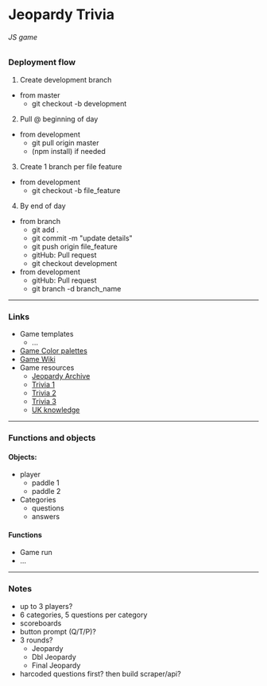 # Jeopardy Trivia
###### JS game


### Deployment flow

1. Create development branch
  - from master
    - git checkout -b development
2. Pull @ beginning of day
  - from development
    - git pull origin master
    - (npm install) if needed
3. Create 1 branch per file feature
  - from development
    - git checkout -b file_feature
4. By end of day
  - from branch
    - git add .
    - git commit -m "update details"
    - git push origin file_feature
    - gitHub: Pull request
    - git checkout development
  - from development
    - gitHub: Pull request
    - git branch -d branch_name

---

### Links

- Game templates
  - ...
- [Game Color palettes](http://www.color-hex.com/color-palettes/)
- [Game Wiki](https://en.wikipedia.org/wiki/Jeopardy!)
- Game resources
  - [Jeopardy Archive](http://j-archive.com/)
  - [Trivia 1](http://www.quizwise.com/subjects)
  - [Trivia 2](http://trivia.fyi/)
  - [Trivia 3](http://www.triviacafe.com/categorytrivia/)
  - [UK knowledge](http://pubquizquestionshq.com/categories/general-knowledge)

---

### Functions and objects

#### Objects:
- player
  - paddle 1
  - paddle 2
- Categories
  - questions
  - answers

#### Functions
- Game run
- ...

---

### Notes

- up to 3 players?
- 6 categories, 5 questions per category
- scoreboards
- button prompt (Q/T/P)?
- 3 rounds?
  - Jeopardy
  - Dbl Jeopardy
  - Final Jeopardy
- harcoded questions first? then build scraper/api?

